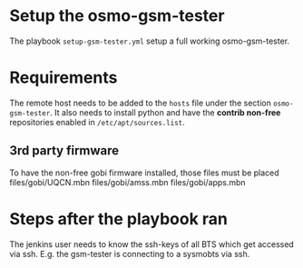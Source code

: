 # Setup the osmo-gsm-tester

The playbook `setup-gsm-tester.yml` setup a full working osmo-gsm-tester.

# Requirements

The remote host needs to be added to the `hosts` file under the section `osmo-gsm-tester`.
It also needs to install python and have the **contrib non-free** repositories enabled in `/etc/apt/sources.list`.

## 3rd party firmware

To have the non-free gobi firmware installed, those files must be placed
files/gobi/UQCN.mbn
files/gobi/amss.mbn
files/gobi/apps.mbn


# Steps after the playbook ran

The jenkins user needs to know the ssh-keys of all BTS which get accessed via ssh.
E.g. the gsm-tester is connecting to a sysmobts via ssh.
